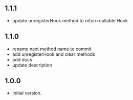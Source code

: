 ## 1.1.1

- update unregisterHook method to return nullable Hook

## 1.1.0

- rename next method name to commit
- add unregisterHook and clear methods
- add docs
- update description

## 1.0.0

- Initial version.
